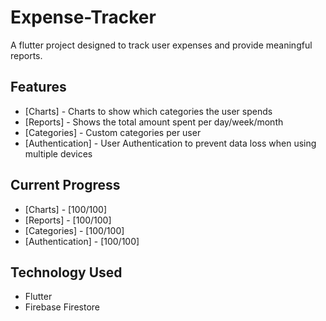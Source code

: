# Expense-Tracker

A flutter project designed to track user expenses and provide meaningful reports.

## Features
 - [Charts] - Charts to show which categories the user spends
 - [Reports] - Shows the total amount spent per day/week/month
 - [Categories] - Custom categories per user
 - [Authentication] - User Authentication to prevent data loss when using multiple devices

## Current Progress
 - [Charts] - [100/100]
 - [Reports] - [100/100]
 - [Categories] - [100/100]
 - [Authentication] - [100/100]

## Technology Used
- Flutter
- Firebase Firestore



